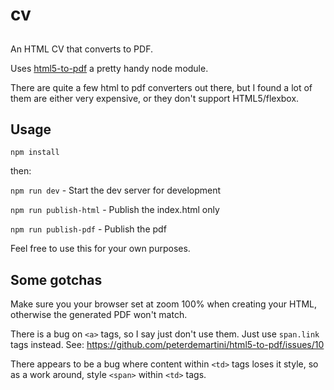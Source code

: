 # cv

##

An HTML CV that converts to PDF. 

Uses [html5-to-pdf](https://github.com/peterdemartini/html5-to-pdf) a pretty handy node module. 

There are quite a few html to pdf converters out there, but I found a lot of them are either very expensive, or they don't support HTML5/flexbox.

## Usage

`npm install` 

then:

`npm run dev` - Start the dev server for development

`npm run publish-html` - Publish the index.html only

`npm run publish-pdf` - Publish the pdf 

Feel free to use this for your own purposes. 

## Some gotchas

Make sure you your browser set at zoom 100% when creating your HTML, otherwise the generated PDF won't match. 

There is a bug on `<a>` tags, so I say just don't use them. Just use `span.link` tags instead. See: https://github.com/peterdemartini/html5-to-pdf/issues/10

There appears to be a bug where content within `<td>` tags loses it style, so as a work around, style `<span>` within `<td>` tags. 
